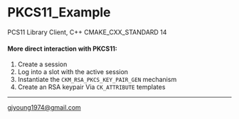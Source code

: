 # PKCS11_Example
PCS11 Library Client, C++ CMAKE_CXX_STANDARD 14

#### More direct interaction with PKCS11:

1. Create a session
2. Log into a slot with the active session
3. Instantiate the `CKM_RSA_PKCS_KEY_PAIR_GEN` mechanism    
4. Create an RSA keypair Via `CK_ATTRIBUTE` templates   

---
gjyoung1974@gmail.com
